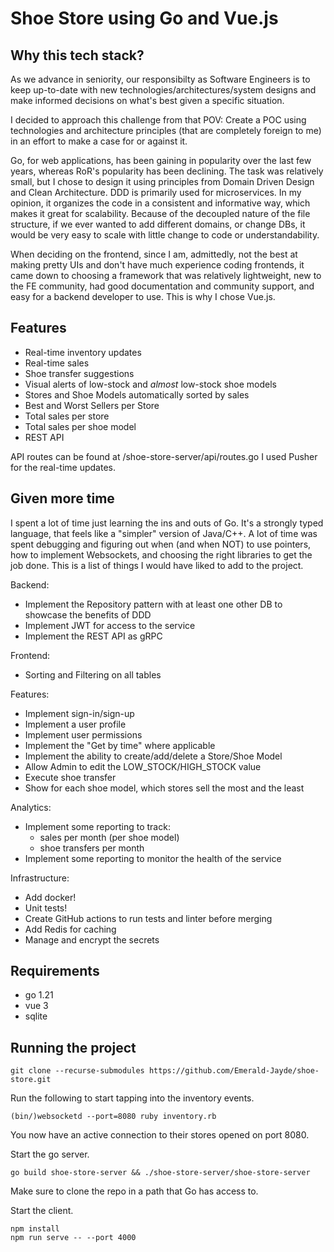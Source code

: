 # Shoe Store using Go and Vue.js
## Why this tech stack?
As we advance in seniority, our responsibilty as Software Engineers is to keep up-to-date with new 
technologies/architectures/system designs and make informed decisions on what's best given a specific situation.

I decided to approach this challenge from that POV: Create a POC using technologies and architecture principles (that
are completely foreign to me) in an effort to make a case for or against it.

Go, for web applications, has been gaining in popularity over the last few years, whereas RoR's popularity has been
declining. The task was relatively small, but I chose to design it using principles from Domain Driven Design and Clean
Architecture. DDD is primarily used for microservices. In my opinion, it organizes the code in a consistent and 
informative way, which makes it great for scalability.
Because of the decoupled nature of the file structure, if we ever wanted to add different domains, or change DBs, 
it would be very easy to scale with little change to code or understandability.

When deciding on the frontend, since I am, admittedly, not the best at making pretty UIs and don't have much experience
coding frontends, it came down to choosing a framework that was relatively lightweight, new to the FE community, had
good documentation and community support, and easy for a backend developer to use. 
This is why I chose Vue.js.

## Features
* Real-time inventory updates
* Real-time sales
* Shoe transfer suggestions
* Visual alerts of low-stock and _almost_ low-stock shoe models
* Stores and Shoe Models automatically sorted by sales
* Best and Worst Sellers per Store
* Total sales per store
* Total sales per shoe model
* REST API

API routes can be found at /shoe-store-server/api/routes.go
I used Pusher for the real-time updates.

## Given more time
I spent a lot of time just learning the ins and outs of Go. It's a strongly typed language, that feels like a "simpler"
version of Java/C++. A lot of time was spent debugging and figuring out when (and when NOT) to use pointers, how to
implement Websockets, and choosing the right libraries to get the job done. This is a list of things I would have liked
to add to the project.

Backend:
* Implement the Repository pattern with at least one other DB to showcase the benefits of DDD
* Implement JWT for access to the service
* Implement the REST API as gRPC

Frontend:
* Sorting and Filtering on all tables

Features:
* Implement sign-in/sign-up
* Implement a user profile
* Implement user permissions
* Implement the "Get by time" where applicable
* Implement the ability to create/add/delete a Store/Shoe Model
* Allow Admin to edit the LOW_STOCK/HIGH_STOCK value
* Execute shoe transfer
* Show for each shoe model, which stores sell the most and the least

Analytics:
* Implement some reporting to track:
  * sales per month (per shoe model)
  * shoe transfers per month
* Implement some reporting to monitor the health of the service

Infrastructure:
* Add docker!
* Unit tests!
* Create GitHub actions to run tests and linter before merging
* Add Redis for caching
* Manage and encrypt the secrets

## Requirements
* go 1.21
* vue 3
* sqlite

## Running the project
    git clone --recurse-submodules https://github.com/Emerald-Jayde/shoe-store.git

Run the following to start tapping into the inventory events.

    (bin/)websocketd --port=8080 ruby inventory.rb

You now have an active connection to their stores opened on port 8080.

Start the go server.

    go build shoe-store-server && ./shoe-store-server/shoe-store-server
Make sure to clone the repo in a path that Go has access to.

Start the client.

    npm install
    npm run serve -- --port 4000

